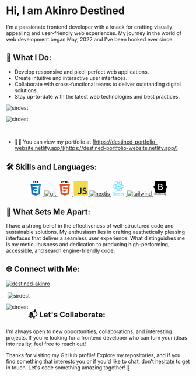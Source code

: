 # Hi, I am Akinro Destined
I'm a passionate frontend developer with a knack for crafting visually appealing and user-friendly web experiences. My journey in the world of web development began May, 2022 and I've been hooked ever since.

## 🚀 **What I Do:**
- Develop responsive and pixel-perfect web applications.
- Create intuitive and interactive user interfaces.
- Collaborate with cross-functional teams to deliver outstanding digital solutions.
- Stay up-to-date with the latest web technologies and best practices.

<p align="left"> <img src="https://komarev.com/ghpvc/?username=sirdest&label=Profile%20views&color=0e75b6&style=flat" alt="sirdest" /> </p>

<p align="left"> <img src="https://komarev.com/ghpvc/?username=sirdest&label=Profile%20views&color=0e75b6&style=flat" alt="sirdest" /> </p>

<p align="left"> <a href="https://twitter.com/" target="blank"><img src="https://img.shields.io/twitter/follow/?logo=twitter&style=for-the-badge" alt="" /></a> </p>

- 👨‍💻 You can view my portfolio at [https://destined-portfolio-website.netlify.app/](https://destined-portfolio-website.netlify.app/)


## 🛠️ **Skills and Languages:**
<p align="center"> <a href="https://www.w3schools.com/css/" target="_blank" rel="noreferrer"> <img src="https://raw.githubusercontent.com/devicons/devicon/master/icons/css3/css3-original-wordmark.svg" alt="css3" width="40" height="40"/> </a> <a href="https://git-scm.com/" target="_blank" rel="noreferrer"> <img src="https://www.vectorlogo.zone/logos/git-scm/git-scm-icon.svg" alt="git" width="40" height="40"/> </a> <a href="https://www.w3.org/html/" target="_blank" rel="noreferrer"> <img src="https://raw.githubusercontent.com/devicons/devicon/master/icons/html5/html5-original-wordmark.svg" alt="html5" width="40" height="40"/> </a> <a href="https://developer.mozilla.org/en-US/docs/Web/JavaScript" target="_blank" rel="noreferrer"> <img src="https://raw.githubusercontent.com/devicons/devicon/master/icons/javascript/javascript-original.svg" alt="javascript" width="40" height="40"/> </a> <a href="https://nextjs.org/" target="_blank" rel="noreferrer"> <img src="https://cdn.worldvectorlogo.com/logos/nextjs-2.svg" alt="nextjs" width="40" height="40"/> </a> <a href="https://reactjs.org/" target="_blank" rel="noreferrer"> <img src="https://raw.githubusercontent.com/devicons/devicon/master/icons/react/react-original-wordmark.svg" alt="react" width="40" height="40"/> </a> <a href="https://tailwindcss.com/" target="_blank" rel="noreferrer"> <img src="https://www.vectorlogo.zone/logos/tailwindcss/tailwindcss-icon.svg" alt="tailwind" width="40" height="40"/> </a> <a href="https://getbootstrap.com" target="_blank" rel="noreferrer"> <img src="https://raw.githubusercontent.com/devicons/devicon/master/icons/bootstrap/bootstrap-plain-wordmark.svg" alt="bootstrap" width="40" height="40"/> </a>  </p>
  

## 🌟 **What Sets Me Apart:**
I have a strong belief in the effectiveness of well-structured code and sustainable solutions. My enthusiasm lies in crafting aesthetically pleasing interfaces that deliver a seamless user experience. What distinguishes me is my meticulousness and dedication to producing high-performing, accessible, and search engine-friendly code.

## 🌐 **Connect with Me:**

<p align="left">
<a href="https://linkedin.com/in/destined-akinro" target="blank"><img align="center" src="https://raw.githubusercontent.com/rahuldkjain/github-profile-readme-generator/master/src/images/icons/Social/linked-in-alt.svg" alt="destined-akinro" height="30" width="40" /></a>
</p>

<p>&nbsp;<img align="center" src="https://github-readme-stats.vercel.app/api?username=sirdest&show_icons=true&locale=en" alt="sirdest" /></p>

<p><img align="left" src="https://github-readme-stats.vercel.app/api/top-langs?username=sirdest&show_icons=true&locale=en&layout=compact" alt="sirdest" /></p>

## 📬 **Let's Collaborate:**
I'm always open to new opportunities, collaborations, and interesting projects. If you're looking for a frontend developer who can turn your ideas into reality, feel free to reach out!


Thanks for visiting my GitHub profile! Explore my repositories, and if you find something that interests you or if you'd like to chat, don't hesitate to get in touch. Let's code something amazing together! 🚀

